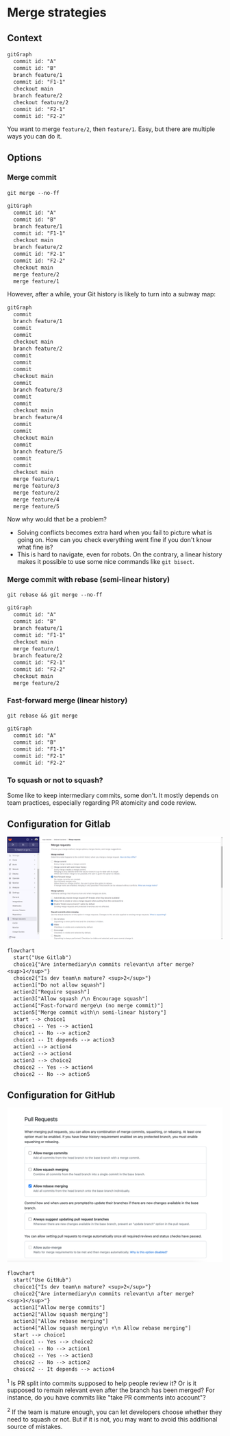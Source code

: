 # Merge strategies

## Context

```mermaid
gitGraph
  commit id: "A"
  commit id: "B"
  branch feature/1
  commit id: "F1-1"
  checkout main
  branch feature/2
  checkout feature/2
  commit id: "F2-1"
  commit id: "F2-2"
```

You want to merge `feature/2`, then `feature/1`. Easy, but there are multiple ways you can do it.

## Options

### Merge commit

`git merge --no-ff`

```mermaid
gitGraph
  commit id: "A"
  commit id: "B"
  branch feature/1
  commit id: "F1-1"
  checkout main
  branch feature/2
  commit id: "F2-1"
  commit id: "F2-2"
  checkout main
  merge feature/2
  merge feature/1
```

However, after a while, your Git history is likely to turn into a subway map:

```mermaid
gitGraph
  commit
  branch feature/1
  commit
  commit
  checkout main
  branch feature/2
  commit
  commit
  commit
  checkout main
  commit
  branch feature/3
  commit
  commit
  checkout main
  branch feature/4
  commit
  commit
  checkout main
  commit
  branch feature/5
  commit
  commit
  checkout main
  merge feature/1
  merge feature/3
  merge feature/2
  merge feature/4
  merge feature/5
```

Now why would that be a problem?

* Solving conflicts becomes extra hard when you fail to picture what is going on. How can you check everything went fine if you don't know what fine is?
* This is hard to navigate, even for robots. On the contrary, a linear history makes it possible to use some nice commands like `git bisect`.

### Merge commit with rebase (semi-linear history)

`git rebase && git merge --no-ff`

```mermaid
gitGraph
  commit id: "A"
  commit id: "B"
  branch feature/1
  commit id: "F1-1"
  checkout main
  merge feature/1
  branch feature/2
  commit id: "F2-1"
  commit id: "F2-2"
  checkout main
  merge feature/2
```

### Fast-forward merge (linear history)

`git rebase && git merge`

```mermaid
gitGraph
  commit id: "A"
  commit id: "B"
  commit id: "F1-1"
  commit id: "F2-1"
  commit id: "F2-2"
```

### To squash or not to squash?

Some like to keep intermediary commits, some don't. It mostly depends on team practices, especially regarding PR atomicity and code review.

## Configuration for Gitlab

![Gitlab settings](img/gitlab_merge_config.png)

```mermaid
flowchart
  start("Use Gitlab")
  choice1{"Are intermediary\n commits relevant\n after merge? <sup>1</sup>"}
  choice2{"Is dev team\n mature? <sup>2</sup>"}
  action1["Do not allow squash"]
  action2["Require squash"]
  action3["Allow squash /\n Encourage squash"]
  action4["Fast-forward merge\n (no merge commit)"]
  action5["Merge commit with\n semi-linear history"]
  start --> choice1
  choice1 -- Yes --> action1
  choice1 -- No --> action2
  choice1 -- It depends --> action3
  action1 --> action4
  action2 --> action4
  action3 --> choice2
  choice2 -- Yes --> action4
  choice2 -- No --> action5
```

## Configuration for GitHub

![GitHub settings](img/github_merge_config.png)

```mermaid
flowchart
  start("Use GitHub")
  choice1{"Is dev team\n mature? <sup>2</sup>"}
  choice2{"Are intermediary\n commits relevant\n after merge? <sup>1</sup>"}
  action1["Allow merge commits"]
  action2["Allow squash merging"]
  action3["Allow rebase merging"]
  action4["Allow squash merging\n +\n Allow rebase merging"]
  start --> choice1
  choice1 -- Yes --> choice2
  choice1 -- No --> action1
  choice2 -- Yes --> action3
  choice2 -- No --> action2
  choice2 -- It depends --> action4
```

<sup>1</sup> Is PR split into commits supposed to help people review it? Or is it supposed to remain relevant even after the branch has been merged? For instance, do you have commits like "take PR comments into account"?

<sup>2</sup> If the team is mature enough, you can let developers choose whether they need to squash or not. But if it is not, you may want to avoid this additional source of mistakes.
